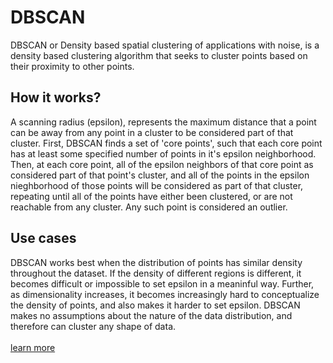 # DBSCAN

DBSCAN or Density based spatial clustering of applications with noise, is a
density based clustering algorithm that seeks to cluster points based on their
proximity to other points.

## How it works?

A scanning radius (epsilon), represents the maximum distance that a point can be
away from any point in a cluster to be considered part of that cluster. First, DBSCAN finds a set of 'core points', such that each core point has at least some specified number of points in it's epsilon neighborhood. Then, at each core point, all of the epsilon neighbors of that core point as considered part of that point's cluster, and all of the points in the epsilon nieghborhood of those points will be considered as part of that cluster, repeating until all of the points have either been clustered, or are not reachable from any cluster. Any such point is considered an outlier.

## Use cases

DBSCAN works best when the distribution of points has similar density throughout the dataset. If the density of different regions is different, it becomes difficult or impossible to set epsilon in a meaninful way. Further, as dimensionality increases, it becomes increasingly hard to conceptualize the density of points, and also makes it harder to set epsilon. DBSCAN makes no assumptions about the nature of the data distribution, and therefore can cluster any shape of data.
\
\
[learn more](https://en.wikipedia.org/wiki/DBSCAN)
